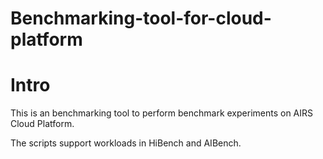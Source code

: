 # Benchmarking-tool-for-cloud-platform



# Intro

This is an benchmarking tool to perform benchmark experiments on AIRS Cloud Platform.

The scripts support workloads in HiBench and AIBench.